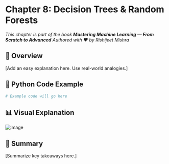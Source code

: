 # Chapter 8: Decision Trees & Random Forests

_This chapter is part of the book **Mastering Machine Learning — From Scratch to Advanced**_
_Authored with ❤️ by Rishijeet Mishra_

## 📘 Overview

[Add an easy explanation here. Use real-world analogies.]

## 🐍 Python Code Example

```python
# Example code will go here
```

## 📊 Visual Explanation

![image](./images/placeholder.png)

## 📝 Summary

[Summarize key takeaways here.]
